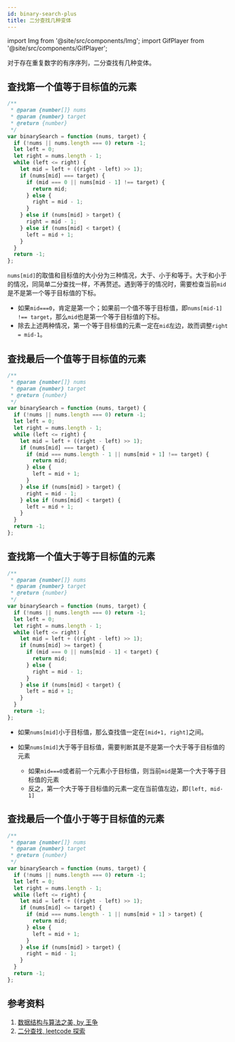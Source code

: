 ```yaml
---
id: binary-search-plus
title: 二分查找几种变体
---
```


import Img from '@site/src/components/Img'; import GifPlayer from '@site/src/components/GifPlayer';

对于存在重复数字的有序序列，二分查找有几种变体。

## 查找第一个值等于目标值的元素

```js
/**
 * @param {number[]} nums
 * @param {number} target
 * @return {number}
 */
var binarySearch = function (nums, target) {
  if (!nums || nums.length === 0) return -1;
  let left = 0;
  let right = nums.length - 1;
  while (left <= right) {
    let mid = left + ((right - left) >> 1);
    if (nums[mid] === target) {
      if (mid === 0 || nums[mid - 1] !== target) {
        return mid;
      } else {
        right = mid - 1;
      }
    } else if (nums[mid] > target) {
      right = mid - 1;
    } else if (nums[mid] < target) {
      left = mid + 1;
    }
  }
  return -1;
};
```

`nums[mid]`的取值和目标值的大小分为三种情况，大于、小于和等于。大于和小于的情况，同简单二分查找一样，不再赘述。遇到等于的情况时，需要检查当前`mid`是不是第一个等于目标值的下标。

- 如果`mid===0`，肯定是第一个；如果前一个值不等于目标值，即`nums[mid-1] !== target`，那么`mid`也是第一个等于目标值的下标。
- 除去上述两种情况，第一个等于目标值的元素一定在`mid`左边，故而调整`right = mid-1`。

<GifPlayer gif="https://cosmos-x.oss-cn-hangzhou.aliyuncs.com/binary-search-left-range.2020-07-31%2014_40_22.gif" still="https://cosmos-x.oss-cn-hangzhou.aliyuncs.com/binary-search-left-range.2020-07-31%2014_40_22.png"/>

## 查找最后一个值等于目标值的元素

```js
/**
 * @param {number[]} nums
 * @param {number} target
 * @return {number}
 */
var binarySearch = function (nums, target) {
  if (!nums || nums.length === 0) return -1;
  let left = 0;
  let right = nums.length - 1;
  while (left <= right) {
    let mid = left + ((right - left) >> 1);
    if (nums[mid] === target) {
      if (mid === nums.length - 1 || nums[mid + 1] !== target) {
        return mid;
      } else {
        left = mid + 1;
      }
    } else if (nums[mid] > target) {
      right = mid - 1;
    } else if (nums[mid] < target) {
      left = mid + 1;
    }
  }
  return -1;
};
```

<GifPlayer gif="https://cosmos-x.oss-cn-hangzhou.aliyuncs.com/binary-search-right-range.2020-07-31%2014_41_23.gif" still="https://cosmos-x.oss-cn-hangzhou.aliyuncs.com/binary-search-left-range.2020-07-31%2014_40_22.png"/>

## 查找第一个值大于等于目标值的元素

```js
/**
 * @param {number[]} nums
 * @param {number} target
 * @return {number}
 */
var binarySearch = function (nums, target) {
  if (!nums || nums.length === 0) return -1;
  let left = 0;
  let right = nums.length - 1;
  while (left <= right) {
    let mid = left + ((right - left) >> 1);
    if (nums[mid] >= target) {
      if (mid === 0 || nums[mid - 1] < target) {
        return mid;
      } else {
        right = mid - 1;
      }
    } else if (nums[mid] < target) {
      left = mid + 1;
    }
  }
  return -1;
};
```

- 如果`nums[mid]`小于目标值，那么查找值一定在`[mid+1, right]`之间。
- 如果`nums[mid]`大于等于目标值，需要判断其是不是第一个大于等于目标值的元素

  - 如果`mid===0`或者前一个元素小于目标值，则当前`mid`是第一个大于等于目标值的元素
  - 反之，第一个大于等于目标值的元素一定在当前值左边，即`[left, mid-1]`

<GifPlayer gif="https://cosmos-x.oss-cn-hangzhou.aliyuncs.com/binary-search-first-big.2020-07-31%2014_36_43.gif" still="https://cosmos-x.oss-cn-hangzhou.aliyuncs.com/binary-search-left-range.2020-07-31%2014_40_22.png"/>

## 查找最后一个值小于等于目标值的元素

```js
/**
 * @param {number[]} nums
 * @param {number} target
 * @return {number}
 */
var binarySearch = function (nums, target) {
  if (!nums || nums.length === 0) return -1;
  let left = 0;
  let right = nums.length - 1;
  while (left <= right) {
    let mid = left + ((right - left) >> 1);
    if (nums[mid] <= target) {
      if (mid === nums.length - 1 || nums[mid + 1] > target) {
        return mid;
      } else {
        left = mid + 1;
      }
    } else if (nums[mid] > target) {
      right = mid - 1;
    }
  }
  return -1;
};
```

<GifPlayer gif="https://cosmos-x.oss-cn-hangzhou.aliyuncs.com/binary-search-last-small.2020-07-31%2014_38_04.gif" still="https://cosmos-x.oss-cn-hangzhou.aliyuncs.com/binary-search-left-range.2020-07-31%2014_40_22.png"/>

## 参考资料

1. [数据结构与算法之美, by 王争](https://time.geekbang.org/column/intro/126)
2. [二分查找, leetcode 探索](https://leetcode-cn.com/explore/learn/card/binary-search/)
